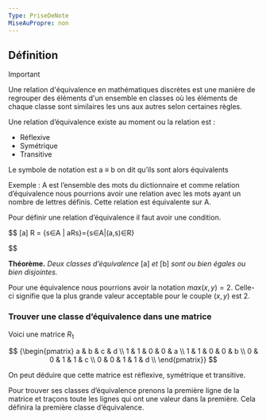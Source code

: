 ```yaml
---
Type: PriseDeNote
MiseAuPropre: non
---
```

## Définition
>[!important]
>Une relation d'équivalence en mathématiques discrètes est une manière de regrouper des éléments d'un ensemble en classes où les éléments de chaque classe sont similaires les uns aux autres selon certaines règles.

Une relation d’équivalence existe au moment ou la relation est :

- Réflexive
- Symétrique
- Transitive

Le symbole de notation est a ≡ b on dit qu’ils sont alors équivalents

Exemple : A est l’ensemble des mots du dictionnaire et comme relation d’équivalence nous pourrions avoir une relation avec les mots ayant un nombre de lettres définis. Cette relation est équivalente sur A.

Pour définir une relation d’équivalence il faut avoir une condition.

$$ [a] R = {s∈A | aRs}={s∈A|(a,s)∈R}

$$

**Théorème.** _Deux classes d’équivalence_ [a] _et_ [b] _sont ou bien égales ou bien disjointes._

Pour une équivalence nous pourrions avoir la notation $max(x,y) = 2$. Celle-ci signifie que la plus grande valeur acceptable pour le couple $(x,y)$ est 2.

### Trouver une classe d’équivalence dans une matrice

Voici une matrice $R_1$

$$ {\begin{pmatrix} a & b & c & d \\ 1 & 1 & 0 & 0 & a \\ 1 & 1 & 0 & 0 & b \\ 0 & 0 & 1 & 1 & c \\ 0 & 0 & 1 & 1 & d \\ \end{pmatrix}} $$

On peut déduire que cette matrice est réflexive, symétrique et transitive.

Pour trouver ses classes d’équivalence prenons la première ligne de la matrice et traçons toute les lignes qui ont une valeur dans la première. Cela définira la première classe d’équivalence.